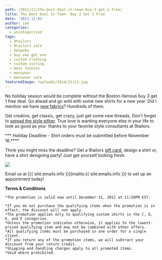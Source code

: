 ```yaml
---
path: /2011/11/the-best-deal-in-town-buy-3-get-1-free/
title: The Best Deal In Town- Buy 3 Get 1 Free
date: '2011-11-01'
author: sam
categories:
  - uncategorized
tags:
  - 9tailors
  - 9tailors sale
  - bespoke
  - buy one get one
  - custom clothing
  - custom suiting
  - mens fashion
  - menswear
  - menswear sale
featuredImage: /uploads/2014/11/j1.jpg
---
```

No holiday season would be complete without the Boston-famous buy 3 get 1 free deal. Go ahead and go wild with some new shirts for a new year. Did I mention we have [new fabrics](http://2011/10/who-wants-free-shirt.html)? Hundreds of them.

Get creative, get classic, get crazy, just get some new threads. Don't forget to [spread the style either](http://2011/04/spread-good-style.html). True love is wanting everyone else in your life to look as good as you- thanks to your favorite style consultants at 9tailors.

\*\*\* Holiday Deadline - Shirt orders must be submitted before November 16.\*\*\*\*

Think you might miss the deadline? Get a 9tailors [gift card](http://9tailors.com/gifts), design a shirt or, have a shirt designing party! Just get yourself looking fresh.

[![](http://4.bp.blogspot.com/--8snTQqrgFw/TqChzcEYBII/AAAAAAAAA4I/R88WD07zlo4/s400/b3g1_blog_201101.jpg)](http://4.bp.blogspot.com/--8snTQqrgFw/TqChzcEYBII/AAAAAAAAA4I/R88WD07zlo4/s1600/b3g1_blog_201101.jpg)

Email us at [{{ site.emails.info }}](mailto:{{ site.emails.info }}) to set up an appointment today!

**Terms & Conditions** 

	*The promotion is valid now until December 31, 2011 at 11:59PM EST.

	*If you do not purchase the qualifying items when the promotion is in effect, the discount will not apply.
	*The promotion applies only to qualifying custom shirts in the C, D, E, and F categories. 
	*Unless the promotion indicates otherwise, it applies to the lowest-priced qualifying item and may not be combined with other offers.
	*All qualifying items must be purchased in one order for a single client. 
	*If you return any of the promotion items, we will subtract your discount from your return credit. 
	*Shipping and handling charges apply to all promoted items.
	*Void where prohibited.